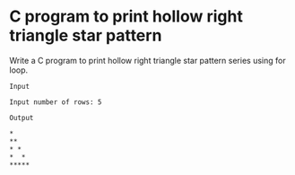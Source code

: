 # C program to print hollow right triangle star pattern

Write a C program to print hollow right triangle star pattern series using for loop. 

```
Input

Input number of rows: 5

Output

*
**
* *
*  *
*****
```
